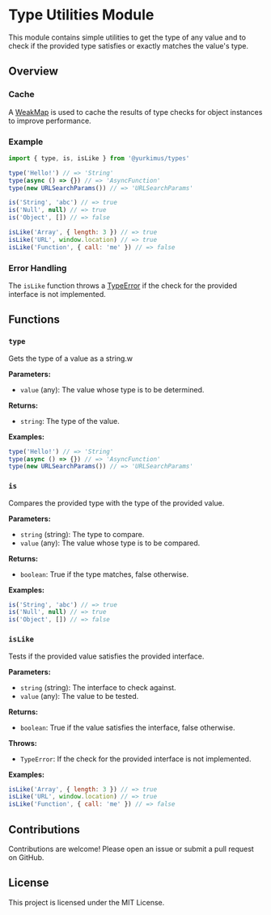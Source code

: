 # Type Utilities Module

This module contains simple utilities to get the type of any value and to check if the provided type satisfies or exactly matches the value's type.

## Overview

### Cache

A [WeakMap](https://developer.mozilla.org/en-US/docs/Web/JavaScript/Reference/Global_Objects/WeakMap) is used to cache the results of type checks for object instances to improve performance.

### Example

```javascript
import { type, is, isLike } from '@yurkimus/types'

type('Hello!') // => 'String'
type(async () => {}) // => 'AsyncFunction'
type(new URLSearchParams()) // => 'URLSearchParams'

is('String', 'abc') // => true
is('Null', null) // => true
is('Object', []) // => false

isLike('Array', { length: 3 }) // => true
isLike('URL', window.location) // => true
isLike('Function', { call: 'me' }) // => false
```

### Error Handling

The `isLike` function throws a [TypeError](https://developer.mozilla.org/en-US/docs/Web/JavaScript/Reference/Global_Objects/TypeError) if the check for the provided interface is not implemented.

## Functions

### `type`

Gets the type of a value as a string.w

**Parameters:**

- `value` (any): The value whose type is to be determined.

**Returns:**

- `string`: The type of the value.

**Examples:**

```javascript
type('Hello!') // => 'String'
type(async () => {}) // => 'AsyncFunction'
type(new URLSearchParams()) // => 'URLSearchParams'
```

### `is`

Compares the provided type with the type of the provided value.

**Parameters:**

- `string` (string): The type to compare.
- `value` (any): The value whose type is to be compared.

**Returns:**

- `boolean`: True if the type matches, false otherwise.

**Examples:**

```javascript
is('String', 'abc') // => true
is('Null', null) // => true
is('Object', []) // => false
```

### `isLike`

Tests if the provided value satisfies the provided interface.

**Parameters:**

- `string` (string): The interface to check against.
- `value` (any): The value to be tested.

**Returns:**

- `boolean`: True if the value satisfies the interface, false otherwise.

**Throws:**

- `TypeError`: If the check for the provided interface is not implemented.

**Examples:**

```javascript
isLike('Array', { length: 3 }) // => true
isLike('URL', window.location) // => true
isLike('Function', { call: 'me' }) // => false
```

## Contributions

Contributions are welcome! Please open an issue or submit a pull request on GitHub.

## License

This project is licensed under the MIT License.
